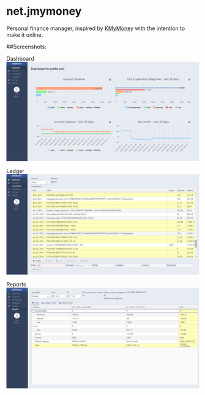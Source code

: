# net.jmymoney

Personal finance manager, inspired by [KMyMoney](https://kmymoney.org/) with the intention to make it online.

##Screenshots: 

Dashboard
![Dashboard](preview_dashboard.png "Dashboard")

Ledger
![Ledger](preview_ledger.png "Ledger")

Reports
![Reports](preview_report.png "Reports")
